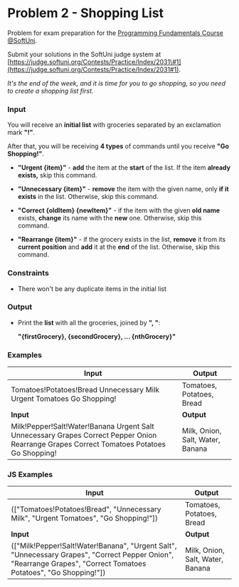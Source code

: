 # Problem 2 - Shopping List

Problem for exam preparation for the [Programming Fundamentals Course
@SoftUni](https://softuni.bg/courses/programming-fundamentals-csharp-java-js-python).

Submit your solutions in the SoftUni judge system at
[https://judge.softuni.org/Contests/Practice/Index/2031\#1](https://judge.softuni.org/Contests/Practice/Index/2031#1).

*It's the end of the week, and it is time for you to go shopping, so you need to
create a shopping list first.*

### Input

You will receive an **initial list** with groceries separated by an exclamation
mark **"!"**.

After that, you will be receiving **4 types** of commands until you receive
**"Go Shopping!"**.

-   **"Urgent {item}"** - **add** the item at the **start** of the list. If the
    item **already exists,** skip this command.

-   **"Unnecessary {item}"** - **remove** the item with the given name, only
    **if it exists** in the list. Otherwise, skip this command.

-   **"Correct {oldItem} {newItem}"** - if the item with the given **old name**
    exists, **change** its name with the **new** one. Otherwise, skip this
    command.

-   **"Rearrange {item}"** - if the grocery exists in the list, **remove** it
    from its **current position** and **add** it at the **end** of the list.
    Otherwise, skip this command.

### Constraints

-   There won't be any duplicate items in the initial list

### Output

-   Print the **list** with all the groceries, joined by **", "**:

    **"{firstGrocery}, {secondGrocery}, … {nthGrocery}"**

### Examples

| **Input**                                                                                                                                  | **Output**                       |
|--------------------------------------------------------------------------------------------------------------------------------------------|----------------------------------|
| Tomatoes!Potatoes!Bread Unnecessary Milk Urgent Tomatoes Go Shopping!                                                                      | Tomatoes, Potatoes, Bread        |
| **Input**                                                                                                                                  | **Output**                       |
| Milk!Pepper!Salt!Water!Banana Urgent Salt Unnecessary Grapes  Correct Pepper Onion Rearrange Grapes Correct Tomatoes Potatoes Go Shopping! | Milk, Onion, Salt, Water, Banana |

### JS Examples

| **Input**                                                                                                                                                         | **Output**                       |
|-------------------------------------------------------------------------------------------------------------------------------------------------------------------|----------------------------------|
| (["Tomatoes!Potatoes!Bread", "Unnecessary Milk", "Urgent Tomatoes", "Go Shopping!"])                                                                              | Tomatoes, Potatoes, Bread        |
| **Input**                                                                                                                                                         | **Output**                       |
| (["Milk!Pepper!Salt!Water!Banana", "Urgent Salt", "Unnecessary Grapes", "Correct Pepper Onion", "Rearrange Grapes", "Correct Tomatoes Potatoes", "Go Shopping!"]) | Milk, Onion, Salt, Water, Banana |
